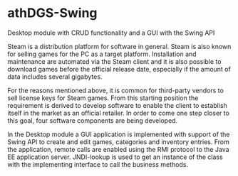# athDGS-Swing
Desktop module with CRUD functionality and a GUI with the Swing API

Steam is a distribution platform for software in general. Steam is also known for selling games for the PC as a target platform. Installation and maintenance are automated via the Steam client and it is also possible to download games before the official release date, especially if the amount of data includes several gigabytes. 

For the reasons mentioned above, it is common for third-party vendors to sell license keys for Steam games. From this starting position the requirement is derived to develop software to enable the client to establish itself in the market as an official retailer. 
In order to come one step closer to this goal, four software components are being developed. 

In the Desktop module a GUI application is implemented with support of the Swing API to create and edit games, categories and inventory entries. From the application, remote calls are enabled using the RMI protocol to the Java EE application server. JNDI-lookup is used to get an instance of the class with the implementing interface to call the business methods. 
